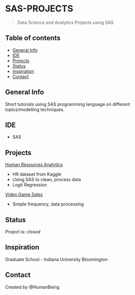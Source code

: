 # SAS-PROJECTS
> Data Science and Analytics Projects using SAS

## Table of contents
* [General Info](#general-info)
* [IDE](#ide)
* [Projects](#projects)
* [Status](#status)
* [Inspiration](#inspiration)
* [Contact](#contact)

## General Info
Short tutorials using SAS programming language on different topics/modelling techniques. 

 ## IDE
* SAS 

## Projects
[Human Resources Analytics](https://github.com/NothinBetterToDo/SAS-PROJECTS/tree/master/Human_Resources_Analytics)
* HR dataset from Kaggle
* Using SAS to clean, process data
* Logit Regression <br/>

[Video Game Sales](https://github.com/NothinBetterToDo/SAS-PROJECTS/tree/master/Video%20Game%20Analytics)
* Simple frequency, data processing <br/>

## Status
Project is: _closed_

## Inspiration
Graduate School - Indiana University Bloomington </br>

## Contact
Created by @HumanBeing

